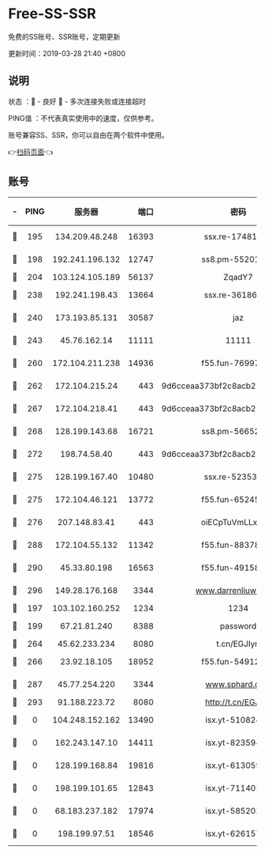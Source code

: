 # Free-SS-SSR

免费的SS账号、SSR账号，定期更新

更新时间：2019-03-28 21:40 +0800

## 说明

状态     ：🙂 - 良好 🙁 - 多次连接失败或连接超时

PING值   ：不代表真实使用中的速度，仅供参考。

账号兼容SS、SSR，你可以自由在两个软件中使用。

👉[扫码页面](https://liesauer.github.io/Free-SS-SSR/)👈

## 账号

|-|PING|服务器|端口|密码|加密方式|区域|
|:----:|:----:|:-----:|-----:|:----:|:----:|:----:|
|🙂|195|134.209.48.248|16393|ssx.re-17481925|aes-256-cfb|US|
|🙂|198|192.241.196.132|12747|ss8.pm-55201194|aes-256-cfb|US|
|🙂|204|103.124.105.189|56137|ZqadY7|chacha20|US|
|🙂|238|192.241.198.43|13664|ssx.re-36186556|aes-256-cfb|US|
|🙂|240|173.193.85.131|30587|jaz|aes-256-cfb|US|
|🙂|243|45.76.162.14|11111|11111|aes-256-cfb|SG|
|🙂|260|172.104.211.238|14936|f55.fun-76997042|aes-256-cfb|US|
|🙂|262|172.104.215.24|443|9d6cceaa373bf2c8acb22e60b6a58be6|aes-256-cfb|US|
|🙂|267|172.104.218.41|443|9d6cceaa373bf2c8acb22e60b6a58be6|aes-256-cfb|US|
|🙂|268|128.199.143.68|16721|ss8.pm-56652632|aes-256-cfb|SG|
|🙂|272|198.74.58.40|443|9d6cceaa373bf2c8acb22e60b6a58be6|aes-256-cfb|US|
|🙂|275|128.199.167.40|10480|ssx.re-52353486|aes-256-cfb|SG|
|🙂|275|172.104.46.121|13772|f55.fun-65245413|aes-256-cfb|SG|
|🙂|276|207.148.83.41|443|oiECpTuVmLLxk4Ts|aes-256-cfb|AU|
|🙂|288|172.104.55.132|11342|f55.fun-88378676|aes-256-cfb|SG|
|🙂|290|45.33.80.198|16563|f55.fun-49158417|aes-256-cfb|US|
|🙂|296|149.28.176.168|3344|www.darrenliuwei.com|aes-256-cfb|AU|
|🙂|197|103.102.160.252|1234|1234|rc4-md5|JP|
|🙂|199|67.21.81.240|8388|password|aes-256-cfb|US|
|🙂|264|45.62.233.234|8080|t.cn/EGJIyrl|rc4-md5|CA|
|🙂|266|23.92.18.105|18952|f55.fun-54912159|aes-256-cfb|US|
|🙂|287|45.77.254.220|3344|www.sphard.com|aes-256-cfb|SG|
|🙂|293|91.188.223.72|8080|http://t.cn/EGJIyrl|rc4-md5|RU|
|🙁|0|104.248.152.162|13490|isx.yt-51082460|aes-256-cfb|SG|
|🙁|0|162.243.147.10|14411|isx.yt-82359453|aes-256-cfb|US|
|🙁|0|128.199.168.84|19816|isx.yt-61305982|aes-256-cfb|SG|
|🙁|0|198.199.101.65|12843|isx.yt-71140516|aes-256-cfb|US|
|🙁|0|68.183.237.182|17974|isx.yt-58520363|aes-256-cfb|SG|
|🙁|0|198.199.97.51|18546|isx.yt-62615759|aes-256-cfb|US|
